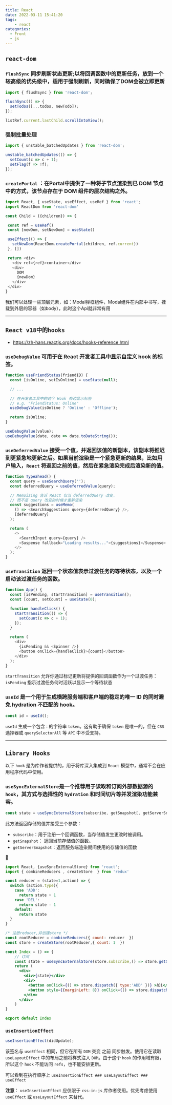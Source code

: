 ```yaml
---
title: React
date: 2022-03-11 15:41:20
tags:
	- react
categories:
  - Front
  - js
---
```


<!-- toc -->
<!-- more -->

## `react-dom`

###  `flushSync` 同步刷新状态更新;以将回调函数中的更新任务，放到一个较高级的优先级中，适用于强制刷新，同时确保了DOM会被立即更新

```ts
import { flushSync } from 'react-dom';

flushSync(() => {
  setTodos([...todos, newTodo]);
});

listRef.current.lastChild.scrollIntoView();
```

### 强制批量处理

```ts
import { unstable_batchedUpdates } from 'react-dom';

unstable_batchedUpdates(() => {
  setCount(c => c + 1);
  setFlag(f => !f);
});
```

 ### `createPortal` ：在Portal中提供了一种将子节点渲染到已 DOM 节点中的方式，该节点存在于 DOM 组件的层次结构之外。

 ```js
import React, { useState, useEffect, useRef } from 'react';
import ReactDom from 'react-dom'

const Child = ({children}) => {

  const ref = useRef()
  const [newDom, setNewDom] = useState()

  useEffect(() => {
    setNewDom(ReactDom.createPortal(children, ref.current))
  }, [])

  return <div>
    <div ref={ref}>container</div>
    <div>
      DOM
      {newDom}
    </div>
  </div>
}

 ```

我们可以处理一些顶层元素，如：Modal弹框组件，Modal组件在内部中书写，挂载到外层的容器（如body），此时这个Api就非常有用

---

## `React v18中的hooks`

- https://zh-hans.reactjs.org/docs/hooks-reference.html

### `useDebugValue` 可用于在 React 开发者工具中显示自定义 hook 的标签。

```js
function useFriendStatus(friendID) {
  const [isOnline, setIsOnline] = useState(null);

  // ...

  // 在开发者工具中的这个 Hook 旁边显示标签
  // e.g. "FriendStatus: Online"
  useDebugValue(isOnline ? 'Online' : 'Offline');

  return isOnline;
}
```

```js
useDebugValue(value);
useDebugValue(date, date => date.toDateString());
```

### `useDeferredValue` 接受一个值，并返回该值的新副本，该副本将推迟到更紧急地更新之后。如果当前渲染是一个紧急更新的结果，比如用户输入，`React` 将返回之前的值，然后在紧急渲染完成后渲染新的值。

```js
function Typeahead() {
  const query = useSearchQuery('');
  const deferredQuery = useDeferredValue(query);

  // Memoizing 告诉 React 仅当 deferredQuery 改变，
  // 而不是 query 改变的时候才重新渲染
  const suggestions = useMemo(
    () => <SearchSuggestions query={deferredQuery} />,
    [deferredQuery]
  );

  return (
    <>
      <SearchInput query={query} />
      <Suspense fallback="Loading results...">{suggestions}</Suspense>
    </>
  );
}
```

### `useTransition` 返回一个状态值表示过渡任务的等待状态，以及一个启动该过渡任务的函数。

```js
function App() {
  const [isPending, startTransition] = useTransition();
  const [count, setCount] = useState(0);

  function handleClick() {
    startTransition(() => {
      setCount(c => c + 1);
    });
  }

  return (
    <div>
      {isPending && <Spinner />}
      <button onClick={handleClick}>{count}</button>
    </div>
  );
}
```

`startTransition` 允许你通过标记更新将提供的回调函数作为一个过渡任务：
`isPending` 指示过渡任务何时活跃以显示一个等待状态

### `useId` 是一个用于生成横跨服务端和客户端的稳定的唯一 ID 的同时避免 hydration 不匹配的 hook。

```js
const id = useId();
```
`useId` 生成一个包含 : 的字符串 `token`。这有助于确保 `token` 是唯一的，但在 `CSS` 选择器或 `querySelectorAll` 等 `API` 中不受支持。

---

## `Library Hooks`

以下 `hook` 是为库作者提供的，用于将库深入集成到 `React` 模型中，通常不会在应用程序代码中使用。

### `useSyncExternalStore`是一个推荐用于读取和订阅外部数据源的 `hook`，其方式与选择性的 `hydration` 和时间切片等并发渲染功能兼容。


```js
const state = useSyncExternalStore(subscribe, getSnapshot[, getServerSnapshot]);
```

此方法返回存储的值并接受三个参数：

- `subscribe`：用于注册一个回调函数，当存储值发生更改时被调用。
- `getSnapshot`： 返回当前存储值的函数。
- `getServerSnapshot`：返回服务端渲染期间使用的存储值的函数

🌰
```jsx
import React, {useSyncExternalStore} from 'react';
import { combineReducers , createStore  } from 'redux'

const reducer = (state=1,action) => {
  switch (action.type){
    case 'ADD':
      return state + 1
    case 'DEL':
      return state - 1
    default:
      return state
  }
}

/* 注册reducer,并创建store */
const rootReducer = combineReducers({ count: reducer  })
const store = createStore(rootReducer,{ count: 1  })

const Index = () => {
    // 订阅
    const state = useSyncExternalStore(store.subscribe,() => store.getState().count)
    return (
      <div>
        <div>{state}</div>
        <div>
          <button onClick={() => store.dispatch({ type:'ADD' })} >加1</button>
          <button style={{marginLeft: 8}} onClick={() => store.dispatch({ type:'DEL' })} >减1</button>
        </div>
      </div>
    )
}

export default Index
```

### `useInsertionEffect`

```js
useInsertionEffect(didUpdate);
```

该签名与 `useEffect` 相同，但它在所有 `DOM` 突变 之前 同步触发。使用它在读取 `useLayoutEffect` 中的布局之前将样式注入 `DOM`。由于这个 `hook` 的作用域有限，所以这个 `hook` 不能访问 `refs`，也不能安排更新。

可以看到在执行顺序上 `useInsertionEffect ### useLayoutEffect ### useEffect`

**注意**：
`useInsertionEffect` 应仅限于 `css-in-js` 库作者使用。优先考虑使用 `useEffect` 或 `useLayoutEffect` 来替代。
